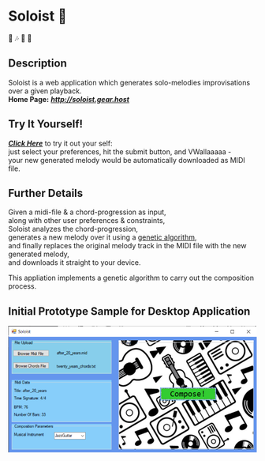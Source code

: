 
# Soloist :guitar:
 :musical_note: :notes: :musical_score:  :musical_keyboard: 

## Description 
Soloist is a web application which generates solo-melodies improvisations over a given playback.  
**Home Page:** __*http://soloist.gear.host*__

## Try It Yourself!
[_**Click Here**_](http://soloist.gear.host/Composition/Compose) to try it out your self:  
just select your preferences, hit the submit button, and VWallaaaaa -  
your new generated melody would be automatically downloaded as MIDI file. 

## Further Details 
Given a midi-file & a chord-progression as input,   
along with other user preferences & constraints,  
Soloist analyzes the chord-progression,    
generates a new melody over it using a [genetic algorithm](https://en.wikipedia.org/wiki/Genetic_algorithm),  
and finally replaces the original melody track in the MIDI file with the new generated melody,   
and downloads it straight to your device. 

This appliation implements a genetic algorithm to carry out the composition process. 

## Initial Prototype Sample for Desktop Application
![Initial Prototype Sample](Design/prototype-screenshot.png)

